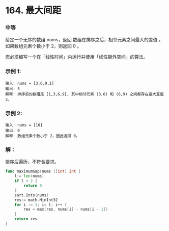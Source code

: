 # 164. 最大间距

### 中等

给定一个无序的数组 nums，返回 数组在排序之后，相邻元素之间最大的差值 。如果数组元素个数小于 2，则返回 0 。

您必须编写一个在「线性时间」内运行并使用「线性额外空间」的算法。

### 示例 1:

    输入: nums = [3,6,9,1]
    输出: 3
    解释: 排序后的数组是 [1,3,6,9], 其中相邻元素 (3,6) 和 (6,9) 之间都存在最大差值 3。

### 示例 2:

    输入: nums = [10]
    输出: 0
    解释: 数组元素个数小于 2，因此返回 0。

### 解：

排序后遍历，不符合要求。
```go
func maximumGap(nums []int) int {
    l:= len(nums)
    if l < 2 {
        return 0
    }
    sort.Ints(nums)
    res:= math.MinInt32
    for i := 1; i< l; i++ {
        res = max(res, nums[i] - nums[i - 1])
    }
    return res
}
```